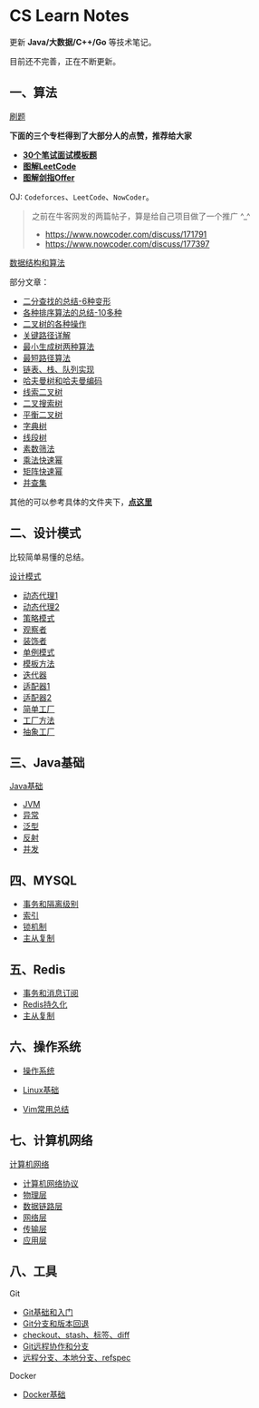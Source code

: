 # CS Learn Notes

更新  **Java/大数据/C++/Go** 等技术笔记。

目前还不完善，正在不断更新。

## 一、算法

[刷题](Algorithm/)

**下面的三个专栏得到了大部分人的点赞，推荐给大家**

* [**30个笔试面试模板题**](Algorithm/InterviewAlgorithm.md)
* [**图解LeetCode**](Algorithm/LeetCode/LeetCodeSolutionIndex.md)
* [**图解剑指Offer**](Algorithm/Other/剑指Offer/)

OJ:  `Codeforces`、`LeetCode`、`NowCoder`。

> 之前在牛客网发的两篇帖子，算是给自己项目做了一个推广 ^_^
>
> * https://www.nowcoder.com/discuss/171791
> * https://www.nowcoder.com/discuss/177397

[数据结构和算法](Algorithm/DataStructure/)

部分文章：

* [二分查找的总结-6种变形](Algorithm/DataStructure/Algorithm/BinarySearch/二分查找的总结(6种变形).md)
* [各种排序算法的总结-10多种](Algorithm/DataStructure/Algorithm/Sort/各种排序算法总结(全面).md)
* [二叉树的各种操作](Algorithm/DataStructure/Tree/二叉树的各种操作(递归和非递归遍历,树深度,结点个数等等).md)
* [关键路径详解](Algorithm/DataStructure/Graph/关键路径/Hdu%20-%204109.%20Instrction%20Arrangement以及关键路径详解.md)
* [最小生成树两种算法](Algorithm/DataStructure/Graph/最小生成树/Hdu%20-%201863.%20畅通工程(最小生成树模板题)(Kruskal算法和Prim算法实现).md)
* [最短路径算法](Algorithm/DataStructure/Graph/最短路/Hdu%20-%201874.%20畅通工程续(最短路dijkstra模板).md)
* [链表、栈、队列实现](Algorithm/DataStructure/DataStructure/List/链表、栈，队列的总结与实现.md)
* [哈夫曼树和哈夫曼编码](Algorithm/DataStructure/Tree/哈夫曼树和哈夫曼编码总结.md)
* [线索二叉树](Algorithm/DataStructure/Tree/线索二叉树学习总结.md)
* [二叉搜索树](Algorithm/DataStructure/Tree/二叉排序树相关总结.md)
* [平衡二叉树](Algorithm/DataStructure/Tree/平衡二叉树总结.md)
* [字典树](Algorithm/DataStructure/DataStructure/Trie/LeetCode%20-%20208.%20Implement%20Trie%20(Prefix%20Tree)以及实现字典树(前缀树).md)
* [线段树](Algorithm/DataStructure/DataStructure/SegmentTree/线段树总结以及LeetCode%20-%20307.%20Range%20Sum%20Query%20-%20Mutable.md)
* [素数筛法](Algorithm/DataStructure/Math/Hdu%20-%201431素数回文以及素数相关总结.md)
* [乘法快速幂](Algorithm/DataStructure/Math/乘法快速幂相关总结%20&%20LeetCode%20-%2050.%20Pow.md)
* [矩阵快速幂](Algorithm/DataStructure/Math/矩阵相关操作和矩阵快速幂.md)
* [并查集](Algorithm/DataStructure/DataStructure/UnionFind/POJ%20-%201611.%20The%20Suspects以及并查集总结.md)

其他的可以参考具体的文件夹下，[**点这里**](Algorithm/DataStructure/)

## 二、设计模式

比较简单易懂的总结。

[设计模式](Other/DesignPatterns/)

* [动态代理1](Other/DesignPatterns/11代理模式(一).md)
* [动态代理2](Other/DesignPatterns/12代理模式(二).md)
* [策略模式](Other/DesignPatterns/01策略模式.md)
* [观察者](Other/DesignPatterns/02观察者模式.md)
* [装饰者](Other/DesignPatterns/03装饰者模式.md)
* [单例模式](Other/DesignPatterns/14单例模式.md)
* [模板方法](Other/DesignPatterns/09模板方法设计模式.md)
* [迭代器](Other/DesignPatterns/10迭代器模式.md)
* [适配器1](Other/DesignPatterns/07适配器模式(一).md)
* [适配器2](Other/DesignPatterns/08适配器模式(二).md)
* [简单工厂](Other/DesignPatterns/04简单工厂模式.md)
* [工厂方法](Other/DesignPatterns/05工厂方法模式.md)
* [抽象工厂](Other/DesignPatterns/06抽象工厂模式.md)

## 三、Java基础

[Java基础](Java/)

* [JVM](Java/JVM)
* [异常](Java/异常/Java异常总结.md)
* [泛型](Java/泛型/泛型-1-基础总结.md)
* [反射](Java/反射/反射-1-基础.md)
* [并发](Java/Concurrence)


## 四、MYSQL

* [事务和隔离级别](DB/MySQL/advance/MYSQL事务和隔离级别.md)
* [索引](DB/MySQL/advance/MYSQL索引.md)
* [锁机制](DB/MySQL/advance/MYSQL锁机制.md)
* [主从复制](DB/MySQL/advance/MYSQL主从复制.md)

## 五、Redis

* [事务和消息订阅](https://github.com/ZXZxin/ZXBlog/blob/master/%E6%95%B0%E6%8D%AE%E5%BA%93/Redis/Redis%E4%BA%8B%E5%8A%A1%E5%92%8C%E6%B6%88%E6%81%AF%E8%AE%A2%E9%98%85.md)
* [Redis持久化](https://github.com/ZXZxin/ZXBlog/blob/master/%E6%95%B0%E6%8D%AE%E5%BA%93/Redis/Redis%E6%8C%81%E4%B9%85%E5%8C%96.md)
* [主从复制](https://github.com/ZXZxin/ZXBlog/blob/master/%E6%95%B0%E6%8D%AE%E5%BA%93/Redis/Redis%E4%B8%BB%E4%BB%8E%E5%A4%8D%E5%88%B6.md)

## 六、操作系统

* [操作系统](Basics/OS/OsBasic)

* [Linux基础](Basics/OS/Linux/LinuxNotes.md)
* [Vim常用总结](Basics/OS/Linux/Vim.md)

## 七、计算机网络

[计算机网络](Basics/NetWork/)

* [计算机网络协议](Basics/NetWork/1_NetworkProtocol.md)
* [物理层](Basics/NetWork/2_PhysicalLayer.md)
* [数据链路层](Basics/NetWork/3_DataLinkLayer.md)
* [网络层](Basics/NetWork/4_NetworkLayer.md)
* [传输层](Basics/NetWork/5_TransportLayer.md)
* [应用层](Basics/NetWork/6_ApplicationLayer.md)

## 八、工具

Git

* [Git基础和入门](Tools/Git/Git_1_基础和入门.md)
* [Git分支和版本回退](Tools/Git/Git_2_分支和版本回退.md)
* [checkout、stash、标签、diff](Tools/Git/Git_3_checkout、stash、标签、diff.md)
* [Git远程协作和分支](Tools/Git/Git_4_远程协作和分支.md)
* [远程分支、本地分支、refspec](Tools/Git/Git_5_远程分支、本地分支、refspec.md)

Docker

* [Docker基础](Tools/Docker/Docker.md)